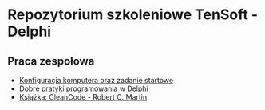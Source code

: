 ﻿# Repozytorium szkoleniowe TenSoft - Delphi

## Praca zespołowa

* [Konfiguracja komputera oraz zadanie startowe](./docs/Starter.md)
* [Dobre pratyki programowania w Delphi](./docs/GoodPractices.md)
* [Książka: CleanCode - Robert C. Martin ](./docs/RobertMartinCleanCode.md)

